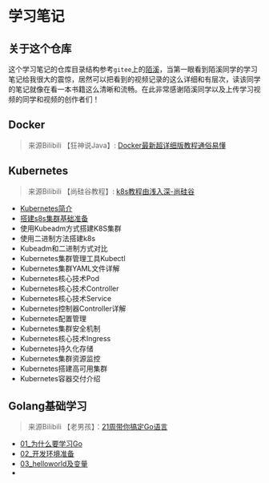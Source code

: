# 学习笔记

## 关于这个仓库

这个学习笔记的仓库目录结构参考`gitee`上的[陌溪](https://gitee.com/moxi159753/LearningNotes)，当第一眼看到陌溪同学的学习笔记给我很大的震惊，居然可以把看到的视频记录的这么详细和有层次，读该同学的笔记就像在看一本书籍这么清晰和流畅。在此非常感谢陌溪同学以及上传学习视频的同学和视频的创作者们！



## Docker

>来源Bilibili 【狂神说Java】:   [Docker最新超详细版教程通俗易懂](https://www.bilibili.com/video/BV1og4y1q7M4)







## Kubernetes

>来源Bilibili 【尚硅谷教程】:  [k8s教程由浅入深-尚硅谷](https://www.bilibili.com/video/BV1GT4y1A756)

- [Kubernetes简介](./Kubernetes/1_Kubernetes简介/README.md)
- [搭建s8s集群基础准备](./Kubernetes/2_搭建K8S集群前置知识/README.md)
- 使用Kubeadm方式搭建K8S集群
- 使用二进制方法搭建k8s
- Kubeadm和二进制方式对比
- Kubernetes集群管理工具Kubectl
- Kubernetes集群YAML文件详解
- Kubernetes核心技术Pod
- Kubernetes核心技术Controller
- Kubernetes核心技术Service
- Kubernetes控制器Controller详解
- Kubernetes配置管理
- Kubernetes集群安全机制
- Kubernetes核心技术Ingress
- Kubernetes持久化存储
- Kubernetes集群资源监控
- Kubernetes搭建高可用集群
- Kubernetes容器交付介绍





## Golang基础学习

>来源Bilibili 【老男孩】：[21周带你搞定Go语言](https://www.bilibili.com/video/BV1wy4y1r73r)



- [01_为什么要学习Go](./Golang/Golang基础学习/01_为什么要学习Go/README.md)
- [02_开发环境准备](./Golang/Golang基础学习/02_开发前环境准备/README.md)
- [03_helloworld及变量](./Golang/Golang基础学习/03_helloworld及变量/README.md)
- 

